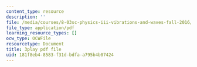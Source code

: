 ```yaml
---
content_type: resource
description: ''
file: /media/courses/8-03sc-physics-iii-vibrations-and-waves-fall-2016/181f8eb48583f31dbdfaa795b4b07424_T2n6fVybLcU.pdf
file_type: application/pdf
learning_resource_types: []
ocw_type: OCWFile
resourcetype: Document
title: 3play pdf file
uid: 181f8eb4-8583-f31d-bdfa-a795b4b07424
---
```

